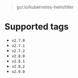 > gcr.io/kubernetes-helm/tiller

# Supported tags
- `v2.7.0`
- `v2.7.1`
- `v2.7.2`
- `v2.8.0`
- `v2.8.1`
- `v2.8.2`
- `v2.9.0`